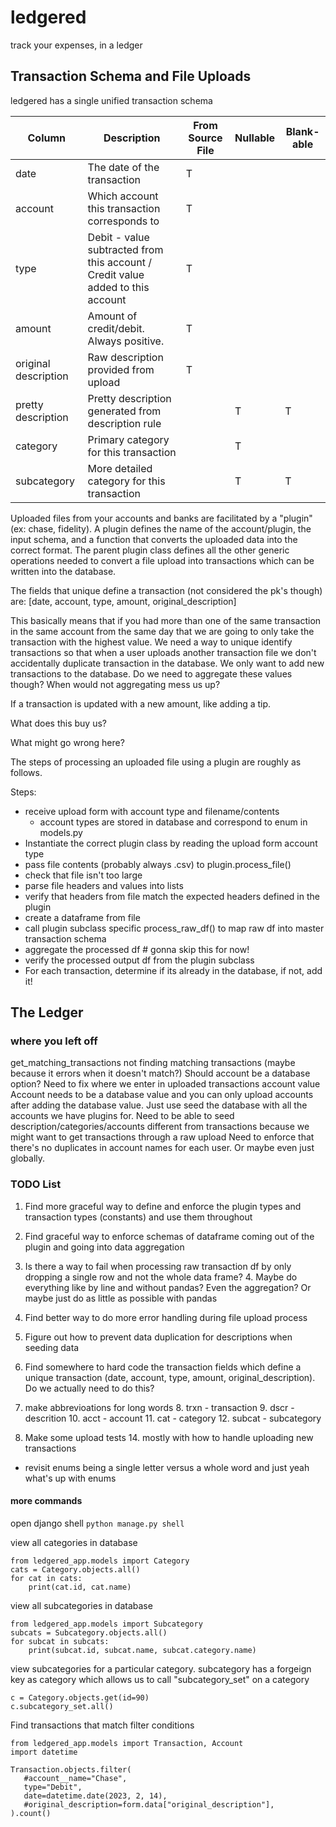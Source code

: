 # ledgered
track your expenses, in a ledger

## Transaction Schema and File Uploads

ledgered has a single unified transaction schema

| Column               | Description                                                                     | From Source File | Nullable | Blank-able |
|----------------------|---------------------------------------------------------------------------------|------------------|----------|------------|
| date                 | The date of the transaction                                                     | T                |          |            |
| account              | Which account this transaction corresponds to                                   | T                |          |            |
| type                 | Debit - value subtracted from this account / Credit value added to this account | T                |          |            |
| amount               | Amount of credit/debit. Always positive.                                        | T                |          |            |
| original description | Raw description provided from upload                                            | T                |          |            |
| pretty description   | Pretty description generated from description rule                              |                  | T        | T          |
| category             | Primary category for this transaction                                           |                  | T        |            |
| subcategory          | More detailed category for this transaction                                     |                  | T        | T          |

Uploaded files from your accounts and banks are facilitated by a "plugin" (ex: chase, fidelity). A plugin defines the
name of the account/plugin, the input schema, and a function that converts the uploaded data into the correct format.
The parent plugin class defines all the other generic operations needed to convert a file upload into transactions
which can be written into the database.

The fields that unique define a transaction (not considered the pk's though) are:
[date, account, type, amount, original_description]

This basically means that if you had more than one of the same transaction in the same account from the same day that 
we are going to only take the transaction with the highest value. We need a way to unique identify transactions so that
when a user uploads another transaction file we don't accidentally duplicate transaction in the database. We only want
to add new transactions to the database. Do we need to aggregate these values though? When would not aggregating mess
us up? 

If a transaction is updated with a new amount, like adding a tip.

What does this buy us?

What might go wrong here?

The steps of processing an uploaded file using a plugin are roughly as follows.

Steps:
- receive upload form with account type and filename/contents
  - account types are stored in database and correspond to enum in models.py
- Instantiate the correct plugin class by reading the upload form account type
- pass file contents (probably always .csv) to plugin.process_file()
- check that file isn't too large
- parse file headers and values into lists
- verify that headers from file match the expected headers defined in the plugin
- create a dataframe from file
- call plugin subclass specific process_raw_df() to map raw df into master transaction schema
- aggregate the processed df # gonna skip this for now!
- verify the processed output df from the plugin subclass
- For each transaction, determine if its already in the database, if not, add it!

## The Ledger




### where you left off

get_matching_transactions not finding matching transactions (maybe because it errors when it doesn't match?)
Should account be a database option? Need to fix where we enter in uploaded transactions account value
Account needs to be a database value and you can only upload accounts after adding the database value. Just use seed the database with all the accounts we have plugins for.
Need to be able to seed description/categories/accounts different from transactions because we might want to get transactions through a raw upload
Need to enforce that there's no duplicates in account names for each user. Or maybe even just globally.

### TODO List
1. Find more graceful way to define and enforce the plugin types and transaction types (constants) and use them throughout
2. Find graceful way to enforce schemas of dataframe coming out of the plugin and going into data aggregation
3. Is there a way to fail when processing raw transaction df by only dropping a single row and not the whole data frame?
   4. Maybe do everything like by line and without pandas? Even the aggregation? Or maybe just do as little as possible with pandas
4. Find better way to do more error handling during file upload process
5. Figure out how to prevent data duplication for descriptions when seeding data
6. Find somewhere to hard code the transaction fields which define a unique transaction (date, account, type, amount, original_description). Do we actually need to do this?
7. make abbrevioations for long words
   8. trxn - transaction
   9. dscr - descrition
   10. acct - account
   11. cat - category
   12. subcat - subcategory

13. Make some upload tests
    14. mostly with how to handle uploading new transactions

- revisit enums being a single letter versus a whole word and just yeah what's up with enums

#### more commands
open django shell
`python manage.py shell`


view all categories in database
```
from ledgered_app.models import Category
cats = Category.objects.all()
for cat in cats:
    print(cat.id, cat.name)
```


view all subcategories in database
```
from ledgered_app.models import Subcategory
subcats = Subcategory.objects.all()
for subcat in subcats:
    print(subcat.id, subcat.name, subcat.category.name)
```


view subcategories for a particular category.
subcategory has a forgeign key as category which allows us to call "subcategory_set" on a category
```
c = Category.objects.get(id=90)
c.subcategory_set.all()
```


Find transactions that match filter conditions
```
from ledgered_app.models import Transaction, Account
import datetime

Transaction.objects.filter(
   #account__name="Chase",
   type="Debit",
   date=datetime.date(2023, 2, 14),
   #original_description=form.data["original_description"],
).count()
```


